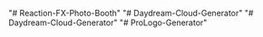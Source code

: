 "# Reaction-FX-Photo-Booth" 
"# Daydream-Cloud-Generator" 
"# Daydream-Cloud-Generator" 
"# ProLogo-Generator" 
